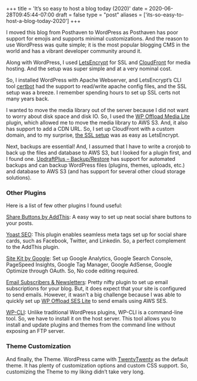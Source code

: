 +++
title = 'It’s so easy to host a blog today (2020)'
date = 2020-06-28T09:45:44-07:00
draft = false
type = "post"
aliases = ['its-so-easy-to-host-a-blog-today-2020']
+++

I moved this blog from Posthaven to WordPress as Posthaven has poor support for emojis and supports minimal customizations. And the reason to use WordPress was quite simple; it is the most popular blogging CMS in the world and has a vibrant developer community around it.

Along with WordPress, I used [LetsEncrypt](https://letsencrypt.org/getting-started/) for SSL and [CloudFront](https://aws.amazon.com/cloudfront/) for media hosting. And the setup was super simple and at a very nominal cost.

So, I installed WordPress with Apache Webserver, and LetsEncrypt’s CLI tool [certbot](https://certbot.eff.org/) had the support to read/write apache config files, and the SSL setup was a breeze. I remember spending hours to set up SSL certs not many years back.

I wanted to move the media library out of the server because I did not want to worry about disk space and disk IO. So, I used the [WP Offload Media Lite](https://wordpress.org/plugins/amazon-s3-and-cloudfront/) plugin, which allowed me to move the media library to AWS S3. And, it also has support to add a CDN URL. So, I set up CloudFront with a custom domain, and to my surprise, [the SSL setup](https://deliciousbrains.com/wp-offload-media/doc/custom-domain-https-cloudfront/) was as easy as LetsEncrypt.

Next, backups are essential! And, I assumed that I have to write a cronjob to back up the files and database to AWS S3, but I looked for a plugin first, and I found one. [UpdraftPlus – Backup/Restore](https://wordpress.org/plugins/updraftplus/) has support for automated backups and can backup WordPress files (plugins, themes, uploads, etc.) and database to AWS S3 (and has support for several other cloud storage solutions).

### Other Plugins

Here is a list of few other plugins I found useful:

[Share Buttons by AddThis](https://wordpress.org/plugins/addthis/): A easy way to set up neat social share buttons to your posts.

[Yoast SEO](https://wordpress.org/plugins/wordpress-seo/): This plugin enables seamless meta tags set up for social share cards, such as Facebook, Twitter, and Linkedin. So, a perfect complement to the AddThis plugin.

[Site Kit by Google](https://wordpress.org/plugins/google-site-kit/): Set up Google Analytics, Google Search Console, PageSpeed Insights, Google Tag Manager, Google AdSense, Google Optimize through OAuth. So, No code editing required.

[Email Subscribers & Newsletters](https://wordpress.org/plugins/email-subscribers/): Pretty nifty plugin to set up email subscriptions for your blog. But, it does expect that your site is configured to send emails. However, it wasn’t a big challenge because I was able to quickly set up [WP Offload SES Lite](https://wordpress.org/plugins/email-subscribers/) to send emails using AWS SES.

[WP-CLI](https://wp-cli.org/): Unlike traditional WordPress plugins, WP-CLI is a command-line tool. So, we have to install it on the host server. This tool allows you to install and update plugins and themes from the command line without exposing an FTP server.

### Theme Customization

And finally, the Theme. WordPress came with [TwentyTwenty](https://github.com/WordPress/WordPress/tree/master/wp-content/themes/twentytwenty) as the default theme. It has plenty of customization options and custom CSS support. So, customizing the Theme to my liking didn’t take very long.
